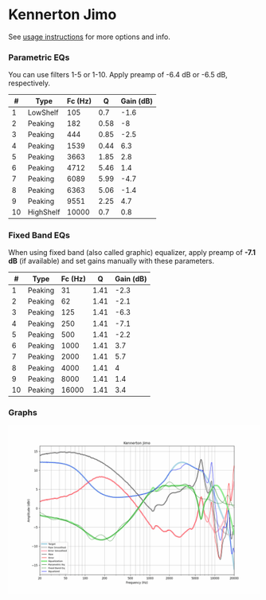 # Kennerton Jimo
See [usage instructions](https://github.com/jaakkopasanen/AutoEq#usage) for more options and info.

### Parametric EQs
You can use filters 1-5 or 1-10. Apply preamp of -6.4 dB or -6.5 dB, respectively.

|   # | Type      |   Fc (Hz) |    Q |   Gain (dB) |
|-----|-----------|-----------|------|-------------|
|   1 | LowShelf  |       105 | 0.7  |        -1.6 |
|   2 | Peaking   |       182 | 0.58 |        -8   |
|   3 | Peaking   |       444 | 0.85 |        -2.5 |
|   4 | Peaking   |      1539 | 0.44 |         6.3 |
|   5 | Peaking   |      3663 | 1.85 |         2.8 |
|   6 | Peaking   |      4712 | 5.46 |         1.4 |
|   7 | Peaking   |      6089 | 5.99 |        -4.7 |
|   8 | Peaking   |      6363 | 5.06 |        -1.4 |
|   9 | Peaking   |      9551 | 2.25 |         4.7 |
|  10 | HighShelf |     10000 | 0.7  |         0.8 |

### Fixed Band EQs
When using fixed band (also called graphic) equalizer, apply preamp of **-7.1 dB** (if available) and set gains manually with these parameters.

|   # | Type    |   Fc (Hz) |    Q |   Gain (dB) |
|-----|---------|-----------|------|-------------|
|   1 | Peaking |        31 | 1.41 |        -2.3 |
|   2 | Peaking |        62 | 1.41 |        -2.1 |
|   3 | Peaking |       125 | 1.41 |        -6.3 |
|   4 | Peaking |       250 | 1.41 |        -7.1 |
|   5 | Peaking |       500 | 1.41 |        -2.2 |
|   6 | Peaking |      1000 | 1.41 |         3.7 |
|   7 | Peaking |      2000 | 1.41 |         5.7 |
|   8 | Peaking |      4000 | 1.41 |         4   |
|   9 | Peaking |      8000 | 1.41 |         1.4 |
|  10 | Peaking |     16000 | 1.41 |         3.4 |

### Graphs
![](./Kennerton%20Jimo.png)
